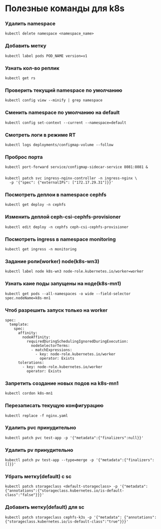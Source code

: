 # Полезные команды для k8s

### Удалить namespace
```
kubectl delete namespace <namespace_name>
```
### Добавить метку
```
kubectl label pods POD_NAME version=v1
```
### Узнать кол-во реплик
```
kubectl get rs
```
### Проверить текущий namespace по умолчанию
```
kubectl config view --minify | grep namespace
```
### Сменить namespace по умолчанию на default
```
kubectl config set-context --current --namespace=default
```
### Смотреть логи в режиме RT
```
kubectl logs deployments/configmap-volume --follow
```
### Проброс порта
```
kubectl port-forward service/configmap-sidecar-service 8081:8081 &
```
###
```
kubectl patch svc ingress-nginx-controller -n ingress-nginx \
  -p '{"spec": {"externalIPs": ["172.17.29.31"]}}'
```
### Посмотреть деплои в namespace cephfs
```
kubectl get deploy -n cephfs
```
### Изменить деплой ceph-csi-cephfs-provisioner
```
kubectl edit deploy -n cephfs ceph-csi-cephfs-provisioner
```
### Посмотреть ingress в namespace monitoring 
```
kubectl get ingress -n monitoring
```
### Задание роли(worker) node(k8s-wn3)
```
kubectl label node k8s-wn3 node-role.kubernetes.io/worker=worker
```
### Узнать каие поды запущены на ноде(k8s-mn1)
```
kubectl get pods --all-namespaces -o wide --field-selector spec.nodeName=k8s-mn1
```
### Чтоб разрешить запуск только на worker
```
spec:
  template:
    spec:
      affinity:
        nodeAffinity:
          requiredDuringSchedulingIgnoredDuringExecution:
            nodeSelectorTerms:
            - matchExpressions:
              - key: node-role.kubernetes.io/worker
                operator: Exists
      tolerations: 
        - key: node-role.kubernetes.io/worker
          operator: Exists
```
### Запретить создание новых подов на k8s-mn1
```
kubectl cordon k8s-mn1
```
### Перезаписать текущую конфигурацию
```
kubectl replace -f nginx.yaml
```
### Удалить pvc принудительно
```
kubectl patch pvc test-app -p '{"metadata":{"finalizers":null}}'
```
### Удалить pv принудительно
```
kubectl patch pv test-app --type=merge -p '{"metadata":{"finalizers":[]}}'
```
### Убрать метку(default) с sc
```
kubectl patch storageclass <default-storageclass> -p '{"metadata": {"annotations":{"storageclass.kubernetes.io/is-default-class":"false"}}}'
```
### Добавить метку(default) для sc
```
kubectl patch storageclass cephfs-k3s -p '{"metadata": {"annotations":{"storageclass.kubernetes.io/is-default-class":"true"}}}'
```
### 
```
```
###
```
```
### 
```
```
###
```
```
### 
```
```
###
```
```
### 
```
```
###
```
```
